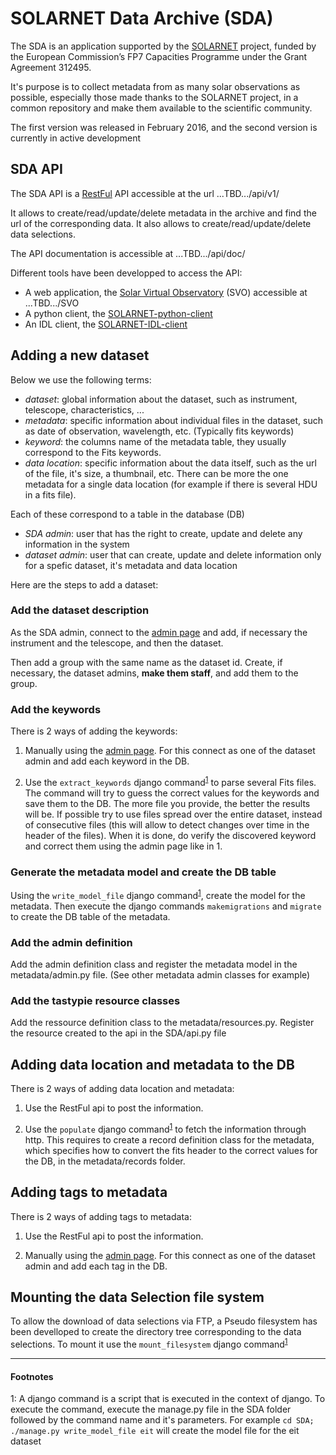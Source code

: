 SOLARNET Data Archive (SDA)
===========================
The SDA is an application supported by the [SOLARNET](http://www.solarnet-east.eu/) project, funded by the European Commission’s FP7 Capacities Programme under the Grant Agreement 312495.

It's purpose is to collect metadata from as many solar observations as possible, especially those made thanks to the SOLARNET project, in a common repository and make them available to the scientific community.

The first version was released in February 2016, and the second version is currently in active development

SDA API
-------
The SDA API is a [RestFul](https://en.wikipedia.org/wiki/Representational_state_transfer) API accessible at the url ...TBD.../api/v1/

It allows to create/read/update/delete metadata in the archive and find the url of the corresponding data. It also allows to create/read/update/delete data selections.

The API documentation is accessible at ...TBD.../api/doc/

Different tools have been developped to access the API:
- A web application, the [Solar Virtual Observatory](https://github.com/bmampaey/SVO/) (SVO) accessible at ...TBD.../SVO
- A python client, the [SOLARNET-python-client](https://github.com/bmampaey/SOLARNET-python-client)
- An IDL client, the [SOLARNET-IDL-client](https://github.com/bmampaey/SOLARNET-IDL-client)

Adding a new dataset
--------------------

Below we use the following terms:
- *dataset*: global information about the dataset, such as  instrument, telescope, characteristics, ...
- *metadata*: specific information about individual files in the dataset, such as date of observation, wavelength, etc. (Typically fits keywords)
- *keyword*: the columns name of the metadata table, they usually correspond to the Fits keywords.
- *data location*: specific information about the data itself, such as the url of the file, it's size, a thumbnail, etc. There can be more the one metadata for a single data location (for example if there is several HDU in a fits file).

Each of these correspond to a table in the database (DB)
- *SDA admin*: user that has the right to create, update and delete any information in the system
- *dataset admin*: user that can create, update and delete information only for a spefic dataset, it's metadata and data location

Here are the steps to add a dataset:

### Add the dataset description
As the SDA admin, connect to the [admin page](...TBD.../SDA/admin) and add, if necessary the instrument and the telescope, and then the dataset.

Then add a group with the same name as the dataset id. Create, if necessary, the dataset admins, __make them staff__, and add them to the group.

### Add the keywords
There is 2 ways of adding the keywords:

1. Manually using the [admin page](...TBD.../SDA/admin). For this connect as one of the dataset admin and add each keyword in the DB.

2. Use the `extract_keywords` django command<sup>[1](#1)</sup> to parse several Fits files. The command will try to guess the correct values for the keywords and save them to the DB. The more file you provide, the better the results will be. If possible try to use files spread over the entire dataset, instead of consecutive files (this will allow to detect changes over time in the header of the files). When it is done, do verify the discovered keyword and correct them using the admin page like in 1.

### Generate the metadata model and create the DB table
Using the `write_model_file` django command<sup>[1](#1)</sup>, create the model for the metadata. Then execute the django commands `makemigrations` and `migrate` to create the DB table of the metadata.

### Add the admin definition
Add the admin definition class and register the metadata model in the metadata/admin.py file. (See other metadata admin classes for example)

### Add the tastypie resource classes
Add the ressource definition class to the metadata/resources.py. Register the resource created to the api in the SDA/api.py file

Adding data location and metadata to the DB
-------------------------------------------
There is 2 ways of adding data location and metadata:

1. Use the RestFul api to post the information.

2. Use the `populate` django command<sup>[1](#1)</sup> to fetch the information through http. This requires to create a record definition class for the metadata, which specifies how to convert the fits header to the correct values for the DB, in the metadata/records folder.

Adding tags to metadata
-----------------------
There is 2 ways of adding tags to metadata:

1. Use the RestFul api to post the information.

2. Manually using the [admin page](...TBD.../SDA/admin). For this connect as one of the dataset admin and add each tag in the DB.

Mounting the data Selection file system
---------------------------------------

To allow the download of data selections via FTP, a Pseudo filesystem has been develloped to create the directory tree corresponding to the data selections. To mount it use the `mount_filesystem` django command<sup>[1](#1)</sup>


---------------------------------------------------------------------------
#### Footnotes
<a name="#1">1</a>: A django command is a script that is executed in the context of django. To execute the command, execute the manage.py file in the SDA folder followed by the command name and it's parameters. For example `cd SDA; ./manage.py write_model_file eit` will create the model file for the eit dataset
